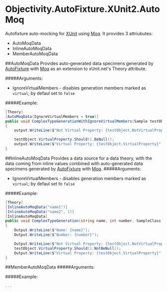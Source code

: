 # Objectivity.AutoFixture.XUnit2.AutoMoq
Autofixture auto-mocking for [XUnit](http://xunit.github.io/) using [Moq](https://github.com/moq/moq4).
It provides 3 attriubutes:
- AutoMoqData
- InlineAutoMoqData
- MemberAutoMoqData

##AutoMoqData
Provides auto-generated data specimens generated by [AutoFixture](https://github.com/AutoFixture/AutoFixture) with [Moq](https://github.com/moq/moq4) as an extension to xUnit.net's Theory attribute.

#####Arguments:
- IgnoreVirtualMembers - disables generation members marked as `virtual`; by defaul set to `false`

#####Example:
```csharp
[Theory]
[AutoMoqData(IgnoreVirtualMembers = true)]
public void ComplexTypeGenerationWithIgnoreVirtualMembers(Sample testObject)
{
    output.WriteLine($"Not Virtual Property: {testObject.NotVirtualProperty}");

    testObject.VirtualProperty.Should().BeNull();
    output.WriteLine($"Virtual Property: {testObject.VirtualProperty}");
}
```

##InlineAutoMoqData
Provides a data source for a data theory, with the data coming from inline values combined with auto-generated data specimens generated by [AutoFixture](https://github.com/AutoFixture/AutoFixture) with [Moq](https://github.com/moq/moq4).
#####Arguments:
- IgnoreVirtualMembers - disables generation members marked as `virtual`; by defaul set to `false`

#####Example:
```csharp
[Theory]
[InlineAutoMoqData("name1")]
[InlineAutoMoqData("name2", 1)]
[InlineAutoMoqData]
public void ComplexTypeGeneration(string name, int number, SampleClass testObject)
{
    Output.WriteLine($"Name: {name}");
    Output.WriteLine($"Number: {number}");

    Output.WriteLine($"Not Virtual Property: {testObject.NotVirtualProperty}");
    testObject.VirtualProperty.Should().NotBeNull();
    Output.WriteLine($"Virtual Property: {testObject.VirtualProperty}");
}
```

##MemberAutoMoqData
#####Arguments:

#####Example:
```csharp
...
```